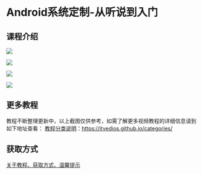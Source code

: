 # Android系统定制-从听说到入门

## 课程介绍

![](imgm/Android系统定制-从听说到入门4.png)

<!--more-->

![](imgm/Android系统定制-从听说到入门1.png)

![](imgm/Android系统定制-从听说到入门2.png)

![](imgm/Android系统定制-从听说到入门3.png)

## 更多教程

教程不断整理更新中，以上截图仅供参考，如需了解更多视频教程的详细信息请到如下地址查看：
[教程分类说明](https://itvedios.github.io/categories/)：<https://itvedios.github.io/categories/>

## 获取方式

[关于教程、获取方式、温馨提示](https://itvedios.github.io/about/)
